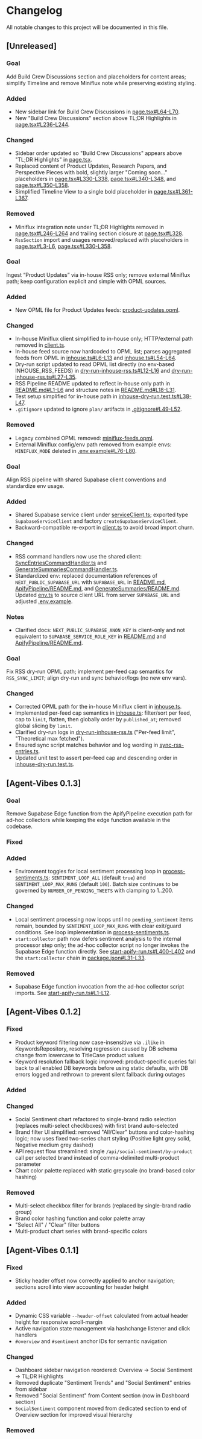 # Changelog

All notable changes to this project will be documented in this file.

## [Unreleased]

### Goal
Add Build Crew Discussions section and placeholders for content areas; simplify Timeline and remove Miniflux note while preserving existing styling.

### Added
- New sidebar link for Build Crew Discussions in [page.tsx#L64-L70](file:///home/prinova/CodeProjects/agent-vibes/app/dashboard-v2/page.tsx#L64-L70).
- New "Build Crew Discussions" section above TL;DR Highlights in [page.tsx#L236-L244](file:///home/prinova/CodeProjects/agent-vibes/app/dashboard-v2/page.tsx#L236-L244).

### Changed
- Sidebar order updated so "Build Crew Discussions" appears above "TL;DR Highlights" in [page.tsx](file:///home/prinova/CodeProjects/agent-vibes/app/dashboard-v2/page.tsx).
- Replaced content of Product Updates, Research Papers, and Perspective Pieces with bold, slightly larger "Coming soon..." placeholders in [page.tsx#L330-L338](file:///home/prinova/CodeProjects/agent-vibes/app/dashboard-v2/page.tsx#L330-L338), [page.tsx#L340-L348](file:///home/prinova/CodeProjects/agent-vibes/app/dashboard-v2/page.tsx#L340-L348), and [page.tsx#L350-L358](file:///home/prinova/CodeProjects/agent-vibes/app/dashboard-v2/page.tsx#L350-L358).
- Simplified Timeline View to a single bold placeholder in [page.tsx#L361-L367](file:///home/prinova/CodeProjects/agent-vibes/app/dashboard-v2/page.tsx#L361-L367).

### Removed
- Miniflux integration note under TL;DR Highlights removed in [page.tsx#L246-L264](file:///home/prinova/CodeProjects/agent-vibes/app/dashboard-v2/page.tsx#L246-L264) and trailing section closure at [page.tsx#L328](file:///home/prinova/CodeProjects/agent-vibes/app/dashboard-v2/page.tsx#L328).
- `RssSection` import and usages removed/replaced with placeholders in [page.tsx#L3-L6](file:///home/prinova/CodeProjects/agent-vibes/app/dashboard-v2/page.tsx#L3-L6), [page.tsx#L330-L358](file:///home/prinova/CodeProjects/agent-vibes/app/dashboard-v2/page.tsx#L330-L358).

### Goal
Ingest “Product Updates” via in-house RSS only; remove external Miniflux path; keep configuration explicit and simple with OPML sources.

### Added
- New OPML file for Product Updates feeds: [product-updates.opml](file:///home/prinova/CodeProjects/agent-vibes/src/RssPipeline/Data/product-updates.opml).

### Changed
- In-house Miniflux client simplified to in-house only; HTTP/external path removed in [client.ts](file:///home/prinova/CodeProjects/agent-vibes/src/RssPipeline/ExternalServices/Miniflux/client.ts).
- In-house feed source now hardcoded to OPML list; parses aggregated feeds from OPML in [inhouse.ts#L6-L13](file:///home/prinova/CodeProjects/agent-vibes/src/RssPipeline/ExternalServices/Miniflux/inhouse.ts#L6-L13) and [inhouse.ts#L54-L64](file:///home/prinova/CodeProjects/agent-vibes/src/RssPipeline/ExternalServices/Miniflux/inhouse.ts#L54-L64).
- Dry-run script updated to read OPML list directly (no env-based INHOUSE_RSS_FEEDS) in [dry-run-inhouse-rss.ts#L12-L16](file:///home/prinova/CodeProjects/agent-vibes/scripts/dry-run-inhouse-rss.ts#L12-L16) and [dry-run-inhouse-rss.ts#L27-L35](file:///home/prinova/CodeProjects/agent-vibes/scripts/dry-run-inhouse-rss.ts#L27-L35).
- RSS Pipeline README updated to reflect in-house only path in [README.md#L1-L6](file:///home/prinova/CodeProjects/agent-vibes/src/RssPipeline/README.md#L1-L6) and structure notes in [README.md#L18-L31](file:///home/prinova/CodeProjects/agent-vibes/src/RssPipeline/README.md#L18-L31).
- Test setup simplified for in-house path in [inhouse-dry-run.test.ts#L38-L47](file:///home/prinova/CodeProjects/agent-vibes/src/RssPipeline/__tests__/inhouse-dry-run.test.ts#L38-L47).
- `.gitignore` updated to ignore `plan/` artifacts in [.gitignore#L49-L52](file:///home/prinova/CodeProjects/agent-vibes/.gitignore#L49-L52).

### Removed
- Legacy combined OPML removed: [miniflux-feeds.opml](file:///home/prinova/CodeProjects/agent-vibes/src/RssPipeline/Data/miniflux-feeds.opml).
- External Miniflux config/env path removed from example envs: `MINIFLUX_MODE` deleted in [.env.example#L76-L80](file:///home/prinova/CodeProjects/agent-vibes/.env.example#L76-L80).

### Goal
Align RSS pipeline with shared Supabase client conventions and standardize env usage.

### Added
- Shared Supabase service client under [serviceClient.ts](file:///home/prinova/CodeProjects/agent-vibes/src/Shared/Infrastructure/Storage/Supabase/serviceClient.ts); exported type `SupabaseServiceClient` and factory `createSupabaseServiceClient`.
- Backward-compatible re-export in [client.ts](file:///home/prinova/CodeProjects/agent-vibes/src/ApifyPipeline/ExternalServices/Supabase/client.ts) to avoid broad import churn.

### Changed
- RSS command handlers now use the shared client: [SyncEntriesCommandHandler.ts](file:///home/prinova/CodeProjects/agent-vibes/src/RssPipeline/Web/Application/Commands/SyncEntries/SyncEntriesCommandHandler.ts) and [GenerateSummariesCommandHandler.ts](file:///home/prinova/CodeProjects/agent-vibes/src/RssPipeline/Web/Application/Commands/GenerateSummaries/GenerateSummariesCommandHandler.ts).
- Standardized env: replaced documentation references of `NEXT_PUBLIC_SUPABASE_URL` with `SUPABASE_URL` in [README.md](file:///home/prinova/CodeProjects/agent-vibes/README.md), [ApifyPipeline/README.md](file:///home/prinova/CodeProjects/agent-vibes/src/ApifyPipeline/README.md), and [GenerateSummaries/README.md](file:///home/prinova/CodeProjects/agent-vibes/src/RssPipeline/Web/Application/Commands/GenerateSummaries/README.md). Updated [env.ts](file:///home/prinova/CodeProjects/agent-vibes/src/ApifyPipeline/Infrastructure/Config/env.ts) to source client URL from server `SUPABASE_URL` and adjusted [.env.example](file:///home/prinova/CodeProjects/agent-vibes/.env.example).

### Notes
- Clarified docs: `NEXT_PUBLIC_SUPABASE_ANON_KEY` is client-only and not equivalent to `SUPABASE_SERVICE_ROLE_KEY` in [README.md](file:///home/prinova/CodeProjects/agent-vibes/README.md) and [ApifyPipeline/README.md](file:///home/prinova/CodeProjects/agent-vibes/src/ApifyPipeline/README.md).

### Goal
Fix RSS dry-run OPML path; implement per-feed cap semantics for `RSS_SYNC_LIMIT`; align dry-run and sync behavior/logs (no new env vars).

### Changed
- Corrected OPML path for the in-house Miniflux client in [inhouse.ts](file:///home/prinova/CodeProjects/agent-vibes/src/RssPipeline/ExternalServices/Miniflux/inhouse.ts).
- Implemented per-feed cap semantics in [inhouse.ts](file:///home/prinova/CodeProjects/agent-vibes/src/RssPipeline/ExternalServices/Miniflux/inhouse.ts): filter/sort per feed, cap to `limit`, flatten, then globally order by `published_at`; removed global slicing by `limit`.
- Clarified dry-run logs in [dry-run-inhouse-rss.ts](file:///home/prinova/CodeProjects/agent-vibes/scripts/dry-run-inhouse-rss.ts) ("Per-feed limit", "Theoretical max fetched").
- Ensured sync script matches behavior and log wording in [sync-rss-entries.ts](file:///home/prinova/CodeProjects/agent-vibes/scripts/sync-rss-entries.ts).
- Updated unit test to assert per-feed cap and descending order in [inhouse-dry-run.test.ts](file:///home/prinova/CodeProjects/agent-vibes/src/RssPipeline/__tests__/inhouse-dry-run.test.ts).

## [Agent-Vibes 0.1.3]

### Goal
Remove Supabase Edge function from the ApifyPipeline execution path for ad-hoc collectors while keeping the edge function available in the codebase.

### Fixed

### Added
- Environment toggles for local sentiment processing loop in [process-sentiments.ts](file:///home/prinova/CodeProjects/agent-vibes/scripts/process-sentiments.ts): `SENTIMENT_LOOP_ALL` (default `true`) and `SENTIMENT_LOOP_MAX_RUNS` (default `100`). Batch size continues to be governed by `NUMBER_OF_PENDING_TWEETS` with clamping to 1..200.

### Changed
- Local sentiment processing now loops until no `pending_sentiment` items remain, bounded by `SENTIMENT_LOOP_MAX_RUNS` with clear exit/guard conditions. See loop implementation in [process-sentiments.ts](file:///home/prinova/CodeProjects/agent-vibes/scripts/process-sentiments.ts).
- `start:collector` path now defers sentiment analysis to the internal processor step only; the ad-hoc collector script no longer invokes the Supabase Edge function directly. See [start-apify-run.ts#L400-L402](file:///home/prinova/CodeProjects/agent-vibes/scripts/start-apify-run.ts#L400-L402) and the `start:collector` chain in [package.json#L31-L33](file:///home/prinova/CodeProjects/agent-vibes/package.json#L31-L33).

### Removed
- Supabase Edge function invocation from the ad-hoc collector script imports. See [start-apify-run.ts#L1-L12](file:///home/prinova/CodeProjects/agent-vibes/scripts/start-apify-run.ts#L1-L12).

## [Agent-Vibes 0.1.2]

### Fixed
- Product keyword filtering now case-insensitive via `.ilike` in KeywordsRepository, resolving regression caused by DB schema change from lowercase to TitleCase product values
- Keyword resolution fallback logic improved: product-specific queries fall back to all enabled DB keywords before using static defaults, with DB errors logged and rethrown to prevent silent fallback during outages

### Added

### Changed
- Social Sentiment chart refactored to single-brand radio selection (replaces multi-select checkboxes) with first brand auto-selected
- Brand filter UI simplified: removed "All/Clear" buttons and color-hashing logic; now uses fixed two-series chart styling (Positive light grey solid, Negative medium grey dashed)
- API request flow streamlined: single `/api/social-sentiment/by-product` call per selected brand instead of comma-delimited multi-product parameter
- Chart color palette replaced with static greyscale (no brand-based color hashing)

### Removed
- Multi-select checkbox filter for brands (replaced by single-brand radio group)
- Brand color hashing function and color palette array
- "Select All" / "Clear" filter buttons
- Multi-product chart series with brand-specific colors

## [Agent-Vibes 0.1.1]

### Fixed
- Sticky header offset now correctly applied to anchor navigation; sections scroll into view accounting for header height

### Added
- Dynamic CSS variable `--header-offset` calculated from actual header height for responsive scroll-margin
- Active navigation state management via hashchange listener and click handlers
- `#overview` and `#sentiment` anchor IDs for semantic navigation

### Changed
- Dashboard sidebar navigation reordered: Overview → Social Sentiment → TL;DR Highlights
- Removed duplicate "Sentiment Trends" and "Social Sentiment" entries from sidebar
- Removed "Social Sentiment" from Content section (now in Dashboard section)
- `SocialSentiment` component moved from dedicated section to end of Overview section for improved visual hierarchy

### Removed
